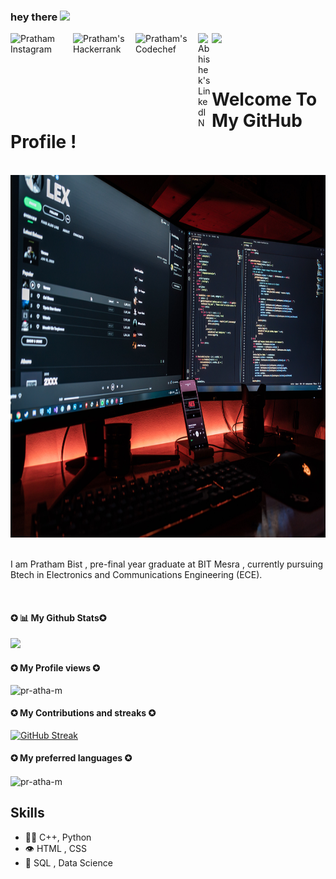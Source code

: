 ### hey there <img src="https://media.giphy.com/media/hvRJCLFzcasrR4ia7z/giphy.gif" width="25px">
<a href="https://www.instagram.com/pratham_bist_/">
  <img align="left" alt="Pratham Instagram" width="100px" src="https://img.shields.io/badge/Instagram-E4405F?style=for-the-badge&logo=instagram&logoColor=white" />
</a>
<a href="https://www.hackerrank.com/bistpratham">
  <img align="left" alt="Pratham's Hackerrank" width="100px" src="https://img.shields.io/badge/-Hackerrank-2EC866?style=for-the-badge&logo=HackerRank&logoColor=white" />
</a>

<a href="https://www.codechef.com/users/hydra_pratham">
  <img align="left" alt="Pratham's Codechef" width="100px" src="https://img.shields.io/badge/-CodeChef-5B4638?style=for-the-badge&logo=CodeChef&logoColor=white" />
</a>
<a href="https://www.linkedin.com/in/prathambist/">
  <img align="left" alt="Abhishek's LinkedIN" width="22px" src="https://raw.githubusercontent.com/peterthehan/peterthehan/master/assets/linkedin.svg" />
</a>


![](https://visitor-badge.glitch.me/badge?page_id=prathambist.prathambist)

<br />

# Welcome To My GitHub Profile !

<br/>
<div align="center">
<img src="fotis-fotopoulos-SyvsTmuuZyM-unsplash.jpg" alt="Pratham Bist Typer"  width="750" height="580" />
</div>
<br/>

I am Pratham Bist , pre-final year graduate at BIT Mesra , 
currently pursuing Btech in Electronics and Communications Engineering (ECE).


<br>
<h4><b>✪ 📊 My Github Stats✪</b></h4>





<img src="https://github-readme-stats.vercel.app/api?username=pr-atha-m&&show_icons=true&title_color=ffffff&icon_color=bb2acf&text_color=daf7dc&bg_color=151515"></img>
<br>
<b><h4>✪ My Profile views ✪</b></h4>

<img src="https://komarev.com/ghpvc/?username=pr-atha-m3&label=Profile%20views&color=0e75b6&style=flat" alt="pr-atha-m" /> </p>

<b><h4>✪ My Contributions and streaks ✪</b></h4>

[![GitHub Streak](https://github-readme-streak-stats.herokuapp.com?user=pr-atha-m&theme=dark&hide_border=true)](https://git.io/streak-stats)

<b><h4>✪ My preferred languages ✪</b></h4>
<p><img align="center" src="https://github-readme-stats.vercel.app/api/top-langs?username=pr-atha-m&show_icons=true&locale=en&layout=compact" alt="pr-atha-m" /></p>



## Skills
- 👨‍💻 C++, Python
- 👁️ HTML , CSS 
- 💽 SQL , Data Science

